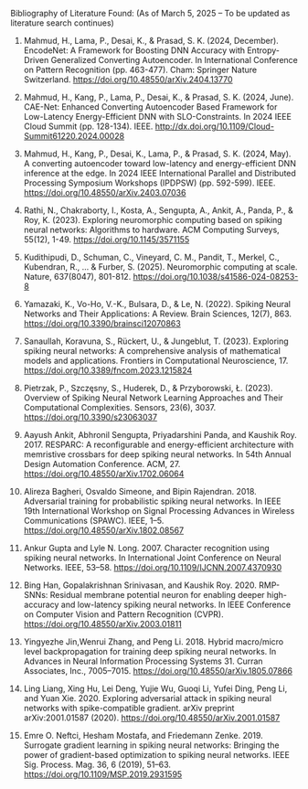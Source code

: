 Bibliography of Literature Found:
(As of March 5, 2025 – To be updated as literature search continues)

1. Mahmud, H., Lama, P., Desai, K., & Prasad, S. K. (2024, December). EncodeNet: A Framework for Boosting DNN Accuracy with Entropy-Driven Generalized Converting Autoencoder. In International Conference on Pattern Recognition (pp. 463-477). Cham: Springer Nature Switzerland. https://doi.org/10.48550/arXiv.2404.13770

2. Mahmud, H., Kang, P., Lama, P., Desai, K., & Prasad, S. K. (2024, June). CAE-Net: Enhanced Converting Autoencoder Based Framework for Low-Latency Energy-Efficient DNN with SLO-Constraints. In 2024 IEEE Cloud Summit (pp. 128-134). IEEE. http://dx.doi.org/10.1109/Cloud-Summit61220.2024.00028

3. Mahmud, H., Kang, P., Desai, K., Lama, P., & Prasad, S. K. (2024, May). A converting autoencoder toward low-latency and energy-efficient DNN inference at the edge. In 2024 IEEE International Parallel and Distributed Processing Symposium Workshops (IPDPSW) (pp. 592-599). IEEE. https://doi.org/10.48550/arXiv.2403.07036

4. Rathi, N., Chakraborty, I., Kosta, A., Sengupta, A., Ankit, A., Panda, P., & Roy, K. (2023). Exploring neuromorphic computing based on spiking neural networks: Algorithms to hardware. ACM Computing Surveys, 55(12), 1-49. https://doi.org/10.1145/3571155

5. Kudithipudi, D., Schuman, C., Vineyard, C. M., Pandit, T., Merkel, C., Kubendran, R., ... & Furber, S. (2025). Neuromorphic computing at scale. Nature, 637(8047), 801-812. https://doi.org/10.1038/s41586-024-08253-8

6. Yamazaki, K., Vo-Ho, V.-K., Bulsara, D., & Le, N. (2022). Spiking Neural Networks and Their Applications: A Review. Brain Sciences, 12(7), 863. https://doi.org/10.3390/brainsci12070863

7. Sanaullah, Koravuna, S., Rückert, U., & Jungeblut, T. (2023). Exploring spiking neural networks: A comprehensive analysis of mathematical models and applications. Frontiers in Computational Neuroscience, 17. https://doi.org/10.3389/fncom.2023.1215824

8. Pietrzak, P., Szczęsny, S., Huderek, D., & Przyborowski, Ł. (2023). Overview of Spiking Neural Network Learning Approaches and Their Computational Complexities. Sensors, 23(6), 3037. https://doi.org/10.3390/s23063037

9. Aayush Ankit, Abhronil Sengupta, Priyadarshini Panda, and Kaushik Roy. 2017. RESPARC: A reconfigurable and energy-efficient architecture with memristive crossbars for deep spiking neural networks. In 54th Annual Design Automation Conference. ACM, 27. https://doi.org/10.48550/arXiv.1702.06064

10. Alireza Bagheri, Osvaldo Simeone, and Bipin Rajendran. 2018. Adversarial training for probabilistic spiking neural networks. In IEEE 19th International Workshop on Signal Processing Advances in Wireless Communications (SPAWC). IEEE, 1–5. https://doi.org/10.48550/arXiv.1802.08567

11. Ankur Gupta and Lyle N. Long. 2007. Character recognition using spiking neural networks. In International Joint Conference on Neural Networks. IEEE, 53–58. https://doi.org/10.1109/IJCNN.2007.4370930

12. Bing Han, Gopalakrishnan Srinivasan, and Kaushik Roy. 2020. RMP-SNNs: Residual membrane potential neuron for enabling deeper high-accuracy and low-latency spiking neural networks. In IEEE Conference on Computer Vision and Pattern Recognition (CVPR). https://doi.org/10.48550/arXiv.2003.01811

13. Yingyezhe Jin,Wenrui Zhang, and Peng Li. 2018. Hybrid macro/micro level backpropagation for training deep spiking neural networks. In Advances in Neural Information Processing Systems 31. Curran Associates, Inc., 7005–7015. https://doi.org/10.48550/arXiv.1805.07866

14. Ling Liang, Xing Hu, Lei Deng, Yujie Wu, Guoqi Li, Yufei Ding, Peng Li, and Yuan Xie. 2020. Exploring adversarial attack in spiking neural networks with spike-compatible gradient. arXiv preprint arXiv:2001.01587 (2020). https://doi.org/10.48550/arXiv.2001.01587

15. Emre O. Neftci, Hesham Mostafa, and Friedemann Zenke. 2019. Surrogate gradient learning in spiking neural networks:
Bringing the power of gradient-based optimization to spiking neural networks. IEEE Sig. Process. Mag. 36, 6 (2019), 51–63. https://doi.org/10.1109/MSP.2019.2931595
